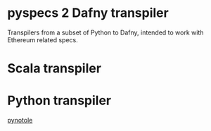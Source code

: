 # pyspecs 2 Dafny transpiler

Transpilers from a subset of Python to Dafny, intended to work with Ethereum related specs.

# Scala transpiler

# Python transpiler

[pynotole](pynotole)
